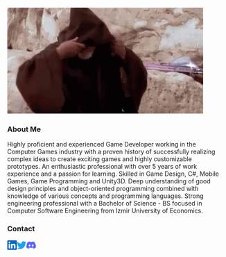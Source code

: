 ![](https://github.com/Falcotte/Falcotte/blob/main/Visuals/obiwan-hellothere.gif)

### About Me

Highly proficient and experienced Game Developer working in the Computer Games industry with a proven history of successfully realizing complex ideas to create exciting games and highly customizable prototypes. An enthusiastic professional with over 5 years of work experience and a passion for learning. Skilled in Game Design, C#, Mobile Games, Game Programming and Unity3D. Deep understanding of good design principles and object-oriented programming combined with knowledge of various concepts and programming languages. Strong engineering professional with a Bachelor of Science - BS focused in Computer Software Engineering from Izmir University of Economics.

### Contact

<a href="https://www.linkedin.com/in/ali-unal-a8b110160/">
  <img align="left" alt="LinkedIN" width="22px" src="https://github.com/Falcotte/Falcotte/blob/main/Visuals/linkedin.svg" />
</a>
<a href="https://twitter.com/0033484Fal">
  <img align="left" alt="Twitter" width="22px" src="https://github.com/Falcotte/Falcotte/blob/main/Visuals/twitter.svg" />
</a>
<a href="https://discordapp.com/users/Falcotte#9635">
  <img align="left" alt="Discord" width="22px" src="https://github.com/Falcotte/Falcotte/blob/main/Visuals/discord.svg" />
</a>
